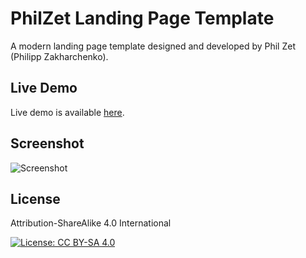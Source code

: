 # PhilZet Landing Page Template
A modern landing page template designed and developed by Phil Zet (Philipp Zakharchenko).

## Live Demo
Live demo is available [here](https://philzet.com).

## Screenshot
![Screenshot](https://raw.githubusercontent.com/philzet/PhilZet-Template/master/screenshot.png)

## License
Attribution-ShareAlike 4.0 International

[![License: CC BY-SA 4.0](https://img.shields.io/badge/License-CC%20BY--SA%204.0-lightgrey.svg)](http://creativecommons.org/licenses/by-sa/4.0/)
